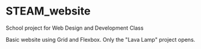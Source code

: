 # STEAM_website
School project for Web Design and Development Class

Basic website using Grid and Flexbox. Only the "Lava Lamp" project opens.
